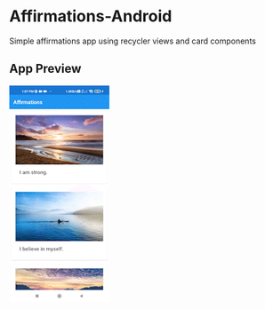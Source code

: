 # Affirmations-Android
Simple affirmations app using recycler views and card components 
## App Preview 
![App Preview](https://github.com/Ramakrishnan-subbaiah/Affirmations-Android/blob/master/Screenrecorder-2023-03-10-13-07-10-204_AdobeExpress.gif)

